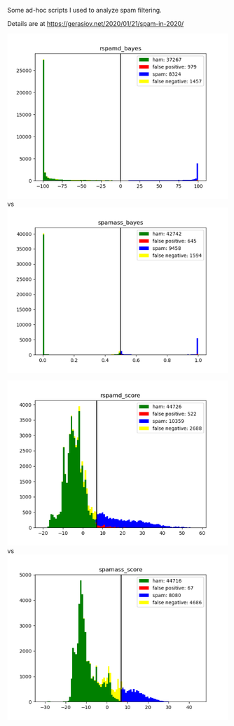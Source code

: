 Some ad-hoc scripts I used to analyze spam filtering.

Details are at
https://gerasiov.net/2020/01/21/spam-in-2020/


![Rspamd bayes](./hist/rspamd_bayes.png) vs ![SA bayes](./hist/spamass_bayes.png)

![Rspamd total](./hist/rspamd_score.png) vs ![SA total](./hist/spamass_score.png)
